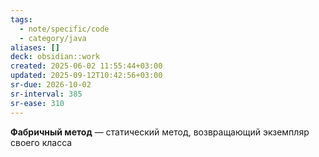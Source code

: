 ```yaml
---
tags:
  - note/specific/code
  - category/java
aliases: []
deck: obsidian::work
created: 2025-06-02 11:55:44+03:00
updated: 2025-09-12T10:42:56+03:00
sr-due: 2026-10-02
sr-interval: 385
sr-ease: 310
---
```


**Фабричный метод**
—
статический метод, возвращающий экземпляр своего класса
